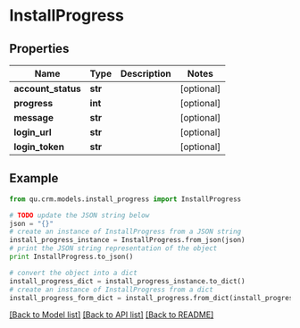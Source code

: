 # InstallProgress


## Properties
Name | Type | Description | Notes
------------ | ------------- | ------------- | -------------
**account_status** | **str** |  | [optional] 
**progress** | **int** |  | [optional] 
**message** | **str** |  | [optional] 
**login_url** | **str** |  | [optional] 
**login_token** | **str** |  | [optional] 

## Example

```python
from qu.crm.models.install_progress import InstallProgress

# TODO update the JSON string below
json = "{}"
# create an instance of InstallProgress from a JSON string
install_progress_instance = InstallProgress.from_json(json)
# print the JSON string representation of the object
print InstallProgress.to_json()

# convert the object into a dict
install_progress_dict = install_progress_instance.to_dict()
# create an instance of InstallProgress from a dict
install_progress_form_dict = install_progress.from_dict(install_progress_dict)
```
[[Back to Model list]](../README.md#documentation-for-models) [[Back to API list]](../README.md#documentation-for-api-endpoints) [[Back to README]](../README.md)


